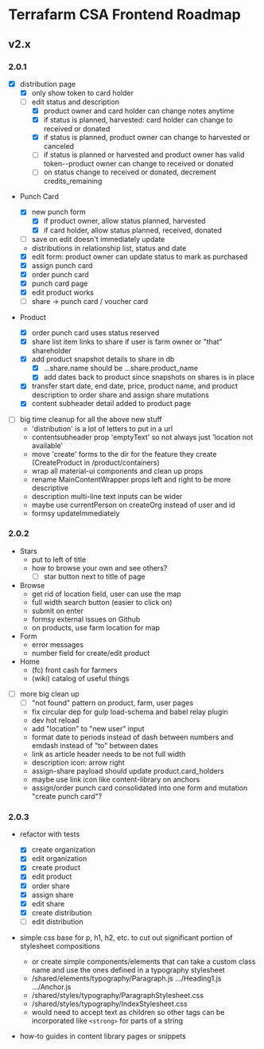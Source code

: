 # Terrafarm CSA Frontend Roadmap

## v2.x

### 2.0.1

- [x] distribution page
  - [x] only show token to card holder
  - [ ] edit status and description
    - [x] product owner and card holder can change notes anytime
    - [x] if status is planned, harvested: card holder can change to received or donated
    - [x] if status is planned, product owner can change to harvested or canceled
    - [ ] if status is planned or harvested and product owner has valid token--product owner can change to received or donated
    - [ ] on status change to received or donated, decrement credits_remaining

- Punch Card
  - [x] new punch form
    - [x] if product owner, allow status planned, harvested
    - [x] if card holder, allow status planned, received, donated
  - [ ] save on edit doesn't immediately update

  - distributions in relationship list, status and date

  - [x] edit form: product owner can update status to mark as purchased
  - [x] assign punch card
  - [x] order punch card
  - [x] punch card page
  - [x] edit product works
  - [ ] share -> punch card / voucher card

- Product
  - [x] order punch card uses status reserved
  - [x] share list item links to share if user is farm owner or "that" shareholder
  - [x] add product snapshot details to share in db
    - [x] ...share.name should be ...share.product_name
    - [x] add dates back to product since snapshots on shares is in place
  - [x] transfer start date, end date, price, product name, and product description to order share and assign share mutations
  - [x] content subheader detail added to product page

- [ ] big time cleanup for all the above new stuff
  - 'distribution' is a lot of letters to put in a url
  - contentsubheader prop 'emptyText' so not always just 'location not available'
  - move 'create' forms to the dir for the feature they create (CreateProduct in /product/containers)
  - wrap all material-ui components and clean up props
  - rename MainContentWrapper props left and right to be more descriptive
  - description multi-line text inputs can be wider
  - maybe use currentPerson on createOrg instead of user and id
  - formsy updateImmediately

### 2.0.2

- Stars
  - put to left of title
  - how to browse your own and see others?
    - [ ] star button next to title of page
- Browse
  - get rid of location field, user can use the map
  - full width search button (easier to click on)
  - submit on enter
  - formsy external issues on Github
  - on products, use farm location for map
- Form
  - error messages
  - number field for create/edit product
- Home
  - (fc) front cash for farmers
  - (wiki) catalog of useful things

- [ ] more big clean up
  - [ ] "not found" pattern on product, farm, user pages
  - fix circular dep for gulp load-schema and babel relay plugin
  - dev hot reload
  - add "location" to "new user" input
  - format date to periods instead of dash between numbers and emdash instead of "to" between dates
  - link as article header needs to be not full width
  - description icon: arrow right
  - assign-share payload should update product.card_holders
  - maybe use link icon like content-library on anchors
  - assign/order punch card consolidated into one form and mutation "create punch card"?

### 2.0.3

- refactor with tests
  - [x] create organization
  - [x] edit organization
  - [x] create product
  - [x] edit product
  - [x] order share
  - [x] assign share
  - [x] edit share
  - [x] create distribution
  - [ ] edit distribution

- simple css base for p, h1, h2, etc. to cut out significant portion of stylesheet compositions
  - or create simple components/elements that can take a custom class name and use the ones defined in a typography stylesheet
  - /shared/elements/typography/Paragraph.js .../Heading1.js .../Anchor.js
  - /shared/styles/typography/ParagraphStylesheet.css
  - /shared/styles/typography/IndexStylesheet.css
  - would need to accept text as children so other tags can be incorporated like `<strong>` for parts of a string

- how-to guides in content library pages or snippets
